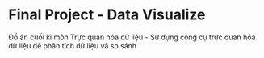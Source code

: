 # Final Project - Data Visualize

Đồ án cuối kì môn Trực quan hóa dữ liệu - Sử dụng công cụ trực quan hóa dữ liệu để phân tích dữ liệu và so sánh
